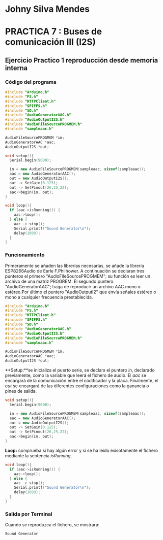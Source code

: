 # Johny Silva Mendes
# PRACTICA 7 : Buses de comunicación III (I2S)
## Ejercicio Practico 1 reproducción desde memoria interna

### Código del programa

```cpp
#include "Arduino.h" 
#include "FS.h"
#include "HTTPClient.h"
#include "SPIFFS.h"
#include "SD.h"
#include "AudioGeneratorAAC.h"
#include "AudioOutputI2S.h"
#include "AudioFileSourcePROGMEM.h"
#include "sampleaac.h"

AudioFileSourcePROGMEM *in;
AudioGeneratorAAC *aac;
AudioOutputI2S *out;

void setup(){
  Serial.begin(9600);

  in = new AudioFileSourcePROGMEM(sampleaac, sizeof(sampleaac));
  aac = new AudioGeneratorAAC();
  out = new AudioOutputI2S();
  out -> SetGain(0.125);
  out -> SetPinout(26,25,22);
  aac->begin(in, out);
}

void loop(){
  if (aac->isRunning()) {
    aac->loop();
  } else {
    aac -> stop();
    Serial.printf("Sound Generator\n");
    delay(1000);
  }
}
```

### Funcionamiento 

Primeramente se añaden las librerías necesarias, se añade la librería ESP8266Audio de Earle F.Philhower. A continuación se declaran tres punteros el primero "AudioFileSourcePROGMEM"; su función es leer un archivo de una matriz PROGREM. El segundo puntero "AudioGeneratorAAC"; traga de reproducir un archivo AAC mono o estéreo.Por último el puntero "AudioOutputI2" que envía señales estéreo o mono a cualquier frecuencia prestablecida.

```cpp
#include "Arduino.h" 
#include "FS.h"
#include "HTTPClient.h"
#include "SPIFFS.h"
#include "SD.h"
#include "AudioGeneratorAAC.h"
#include "AudioOutputI2S.h"
#include "AudioFileSourcePROGMEM.h"
#include "sampleaac.h"

AudioFileSourcePROGMEM *in;
AudioGeneratorAAC *aac;
AudioOutputI2S *out;

```

**Setup:**se inicializa el puerto serie, se declara el puntero *in*, declarado previamente, como la variable que leerá el fichero de audio. El *aac* se encargará de la comunicación entre el codificador y la placa. Finalmente, el *out* se encargará de las diferentes configuraciones como la ganancia o pines de salida. 

```cpp
void setup(){
  Serial.begin(9600);

  in = new AudioFileSourcePROGMEM(sampleaac, sizeof(sampleaac));
  aac = new AudioGeneratorAAC();
  out = new AudioOutputI2S();
  out -> SetGain(0.125);
  out -> SetPinout(26,25,22);
  aac->begin(in, out);
}
```
**Loop:** comprueba si hay algún error y si se ha leído exisotamente el fichero mediante la sentencia *isRunning*. 

```cpp
void loop(){
  if (aac->isRunning()) {
    aac->loop();
  } else {
    aac -> stop();
    Serial.printf("Sound Generator\n");
    delay(1000);
  }
}
```

### Salida por Terminal 

Cuando se reproduzca el fichero, se mostrará:

```cpp
Sound Generator
```
